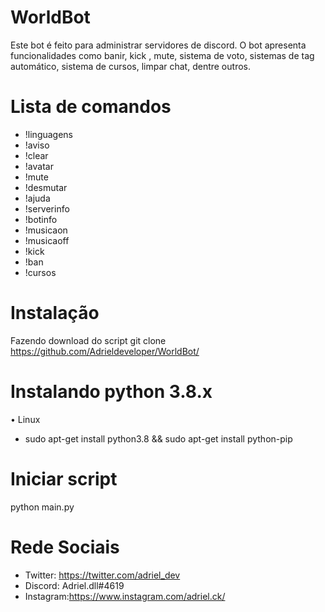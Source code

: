 

# WorldBot

Este bot é feito para administrar servidores de discord. O bot apresenta funcionalidades como banir, kick , mute, sistema de voto, sistemas de tag automático, sistema de cursos, limpar chat, dentre outros.

# Lista de comandos
* !linguagens
* !aviso
* !clear
* !avatar
* !mute
* !desmutar
* !ajuda
* !serverinfo
* !botinfo
* !musicaon
* !musicaoff
* !kick
* !ban
* !cursos

# Instalação
  Fazendo download do script git clone https://github.com/Adrieldeveloper/WorldBot/

# Instalando python 3.8.x
• Linux 
* sudo apt-get install python3.8 && sudo apt-get install python-pip

# Iniciar script
  python main.py
  
# Rede Sociais
* Twitter: https://twitter.com/adriel_dev
* Discord:  Adriel.dll#4619
* Instagram:https://www.instagram.com/adriel.ck/
